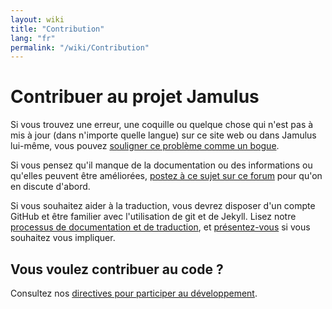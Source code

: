 ```yaml
---
layout: wiki
title: "Contribution"
lang: "fr"
permalink: "/wiki/Contribution"
---
```


# Contribuer au projet Jamulus

Si vous trouvez une erreur, une coquille ou quelque chose qui n'est pas à mis à jour (dans n'importe quelle langue) sur ce site web ou dans Jamulus lui-même, vous pouvez <a href="https://github.com/jamulussoftware/jamulus/issues">souligner ce problème comme un bogue</a>.

Si vous pensez qu'il manque de la documentation ou des informations ou qu'elles peuvent être améliorées, <a href="https://github.com/jamulussoftware/jamulus/discussions">postez à ce sujet sur ce forum</a> pour qu'on en discute d'abord.

Si vous souhaitez aider à la traduction, vous devrez disposer d'un compte GitHub et être familier avec l'utilisation de git et de Jekyll. Lisez notre [processus de documentation et de traduction](https://github.com/jamulussoftware/jamuluswebsite/blob/changes/CONTRIBUTING.md), et [présentez-vous](https://github.com/jamulussoftware/jamulus/discussions) si vous souhaitez vous impliquer. 

## Vous voulez contribuer au code ?

Consultez nos [directives pour participer au développement](https://github.com/jamulussoftware/jamulus/blob/master/CONTRIBUTING.md).
